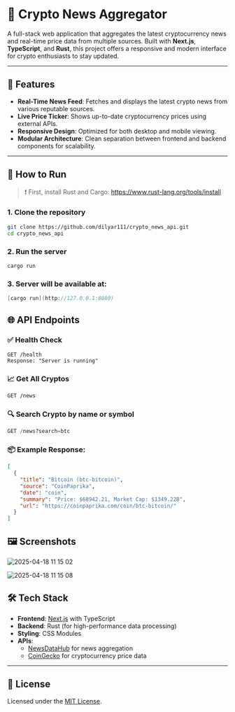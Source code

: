 # 📰 Crypto News Aggregator

A full-stack web application that aggregates the latest cryptocurrency news and real-time price data from multiple sources. Built with **Next.js**, **TypeScript**, and **Rust**, this project offers a responsive and modern interface for crypto enthusiasts to stay updated.

---

## 🚀 Features

- **Real-Time News Feed**: Fetches and displays the latest crypto news from various reputable sources.
- **Live Price Ticker**: Shows up-to-date cryptocurrency prices using external APIs.
- **Responsive Design**: Optimized for both desktop and mobile viewing.
- **Modular Architecture**: Clean separation between frontend and backend components for scalability.

---

## 🚀 How to Run

> ❗ First, install Rust and Cargo:
> https://www.rust-lang.org/tools/install

### 1. Clone the repository

```bash
git clone https://github.com/dilyar111/crypto_news_api.git
cd crypto_news_api
```

### 2. Run the server

```bash
cargo run
```

### 3. Server will be available at:

```cpp
[cargo run](http://127.0.0.1:8080)
```

## 🌐 API Endpoints

### ✅ Health Check

```vbnet
GET /health
Response: "Server is running"
```

### 📈 Get All Cryptos

```bash
GET /news
```

### 🔍 Search Crypto by name or symbol

```sql
GET /news?search=btc
```


### 📦 Example Response:
```json
[
  {
    "title": "Bitcoin (btc-bitcoin)",
    "source": "CoinPaprika",
    "date": "coin",
    "summary": "Price: $68942.21, Market Cap: $1349.22B",
    "url": "https://coinpaprika.com/coin/btc-bitcoin/"
  }
]

```

## 🖼️ Screenshots

![2025-04-18 11 15 02](https://github.com/user-attachments/assets/cb0986df-f0f7-4f23-9716-501391b7b55c)

![2025-04-18 11 15 08](https://github.com/user-attachments/assets/07b55561-32f5-4d94-ad73-8dbf3299d87a)



## 🛠️ Tech Stack

- **Frontend**: [Next.js](https://nextjs.org/) with TypeScript  
- **Backend**: Rust (for high-performance data processing)  
- **Styling**: CSS Modules  
- **APIs**:
  - [NewsDataHub](https://newsdatahub.com/) for news aggregation
  - [CoinGecko](https://www.coingecko.com/) for cryptocurrency price data

---

## 📄 License

Licensed under the [MIT License](https://github.com/dilyar111/crypto_news_api/blob/main/LICENSE).

